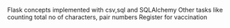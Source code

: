 Flask concepts implemented with csv,sql and SQLAlchemy
Other tasks like counting total no of characters, pair numbers
Register for vaccination

